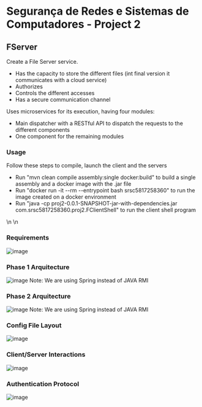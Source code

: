 # Segurança de Redes e Sistemas de Computadores - Project 2

## FServer

Create a File Server service.

- Has the capacity to store the different files (int final version it communicates with a cloud service)
- Authorizes
- Controls the different accesses
- Has a secure communication channel

Uses microservices for its execution, having four modules:
- Main dispatcher with a RESTful API to dispatch the requests to the different components
- One component for the remaining modules

### Usage
Follow these steps to compile, launch the client and the servers
- Run "mvn clean compile assembly:single docker:build" to build a single assembly and a docker image with the .jar file
- Run "docker run -it --rm --entrypoint bash srsc5817258360" to run the image created on a docker environment
- Run "java -cp proj2-0.0.1-SNAPSHOT-jar-with-dependencies.jar com.srsc5817258360.proj2.FClientShell" to run the client shell program

\n
\n

### Requirements
![image](https://github.com/f-parrinha/SRSC_Projeto2/assets/113953185/fd26bb2b-8c09-4be2-a772-7843f003d296)

### Phase 1 Arquitecture
![image](https://github.com/f-parrinha/SRSC_Projeto2/assets/113953185/4ce47c8a-4bdf-4a74-8880-8dc804195668)
Note: We are using Spring instead of JAVA RMI

### Phase 2 Arquitecture
![image](https://github.com/f-parrinha/SRSC_Projeto2/assets/113953185/1a87824a-8d25-4701-8020-3edc28ba49ce)
Note: We are using Spring instead of JAVA RMI

### Config File Layout
![image](https://github.com/f-parrinha/SRSC_Projeto2/assets/113953185/18b044b4-5384-4fb6-93d6-7743357b0e62)

### Client/Server Interactions
![image](https://github.com/f-parrinha/SRSC_Projeto2/assets/113953185/11b176ab-8367-4e75-9b84-bf9af1817c88)

### Authentication Protocol
![image](https://github.com/f-parrinha/SRSC_Projeto2/assets/113953185/b3d48229-90cd-44a4-b9b6-9e1782e0bb42)
